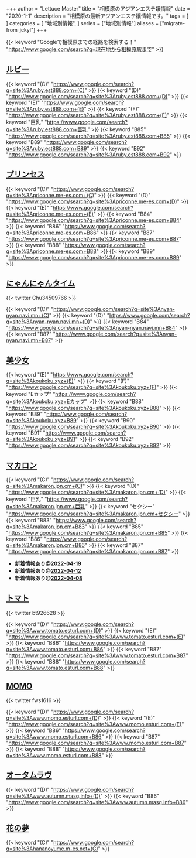 +++
author = "Lettuce Master"
title = "相模原のアジアンエステ嬢情報"
date = "2020-1-1"
description = "相模原の最新アジアンエステ嬢情報です。"
tags = [
]
categories = [
    "地域別情報",
]
series = ["地域別情報"]
aliases = ["migrate-from-jekyl"]
+++

{{< keyword "Googleで相模原までの経路を検索する！" "https://www.google.com/search?q=現在地から相模原駅まで" >}}

## [ルビー](http://ruby.est888.com/)
{{< keyword "(C)" "https://www.google.com/search?q=site%3Aruby.est888.com+(C)" >}} {{< keyword "(D)" "https://www.google.com/search?q=site%3Aruby.est888.com+(D)" >}} {{< keyword "(E)" "https://www.google.com/search?q=site%3Aruby.est888.com+(E)" >}} {{< keyword "(F)" "https://www.google.com/search?q=site%3Aruby.est888.com+(F)" >}} {{< keyword "巨乳" "https://www.google.com/search?q=site%3Aruby.est888.com+巨乳" >}} {{< keyword "B85" "https://www.google.com/search?q=site%3Aruby.est888.com+B85" >}} {{< keyword "B89" "https://www.google.com/search?q=site%3Aruby.est888.com+B89" >}} {{< keyword "B92" "https://www.google.com/search?q=site%3Aruby.est888.com+B92" >}} 

## [プリンセス](http://priconne.me-es.com/)
{{< keyword "(C)" "https://www.google.com/search?q=site%3Apriconne.me-es.com+(C)" >}} {{< keyword "(D)" "https://www.google.com/search?q=site%3Apriconne.me-es.com+(D)" >}} {{< keyword "(E)" "https://www.google.com/search?q=site%3Apriconne.me-es.com+(E)" >}} {{< keyword "B84" "https://www.google.com/search?q=site%3Apriconne.me-es.com+B84" >}} {{< keyword "B86" "https://www.google.com/search?q=site%3Apriconne.me-es.com+B86" >}} {{< keyword "B87" "https://www.google.com/search?q=site%3Apriconne.me-es.com+B87" >}} {{< keyword "B88" "https://www.google.com/search?q=site%3Apriconne.me-es.com+B88" >}} {{< keyword "B89" "https://www.google.com/search?q=site%3Apriconne.me-es.com+B89" >}} 

## [にゃんにゃんタイム](https://nyan-nyan.navi.mn/)


{{< twitter Chu34509766 >}}

{{< keyword "(C)" "https://www.google.com/search?q=site%3Anyan-nyan.navi.mn+(C)" >}} {{< keyword "(D)" "https://www.google.com/search?q=site%3Anyan-nyan.navi.mn+(D)" >}} {{< keyword "B84" "https://www.google.com/search?q=site%3Anyan-nyan.navi.mn+B84" >}} {{< keyword "B87" "https://www.google.com/search?q=site%3Anyan-nyan.navi.mn+B87" >}} 

## [美少女](http://koukoku.xyz/shaonv/)
{{< keyword "(E)" "https://www.google.com/search?q=site%3Akoukoku.xyz+(E)" >}} {{< keyword "(F)" "https://www.google.com/search?q=site%3Akoukoku.xyz+(F)" >}} {{< keyword "Eカップ" "https://www.google.com/search?q=site%3Akoukoku.xyz+Eカップ" >}} {{< keyword "B88" "https://www.google.com/search?q=site%3Akoukoku.xyz+B88" >}} {{< keyword "B89" "https://www.google.com/search?q=site%3Akoukoku.xyz+B89" >}} {{< keyword "B90" "https://www.google.com/search?q=site%3Akoukoku.xyz+B90" >}} {{< keyword "B91" "https://www.google.com/search?q=site%3Akoukoku.xyz+B91" >}} {{< keyword "B92" "https://www.google.com/search?q=site%3Akoukoku.xyz+B92" >}} 

## [マカロン](https://makaron.jpn.cm/)
{{< keyword "(C)" "https://www.google.com/search?q=site%3Amakaron.jpn.cm+(C)" >}} {{< keyword "(D)" "https://www.google.com/search?q=site%3Amakaron.jpn.cm+(D)" >}} {{< keyword "巨乳" "https://www.google.com/search?q=site%3Amakaron.jpn.cm+巨乳" >}} {{< keyword "セクシー" "https://www.google.com/search?q=site%3Amakaron.jpn.cm+セクシー" >}} {{< keyword "B83" "https://www.google.com/search?q=site%3Amakaron.jpn.cm+B83" >}} {{< keyword "B85" "https://www.google.com/search?q=site%3Amakaron.jpn.cm+B85" >}} {{< keyword "B86" "https://www.google.com/search?q=site%3Amakaron.jpn.cm+B86" >}} {{< keyword "B87" "https://www.google.com/search?q=site%3Amakaron.jpn.cm+B87" >}} 

- **新着情報あり@[2022-04-19](/post/2022-04-19)**
- **新着情報あり@[2022-04-12](/post/2022-04-12)**
- **新着情報あり@[2022-04-08](/post/2022-04-08)**
## [トマト](http://www.tomato.esturl.com/)


{{< twitter bt926628 >}}

{{< keyword "(D)" "https://www.google.com/search?q=site%3Awww.tomato.esturl.com+(D)" >}} {{< keyword "(E)" "https://www.google.com/search?q=site%3Awww.tomato.esturl.com+(E)" >}} {{< keyword "B86" "https://www.google.com/search?q=site%3Awww.tomato.esturl.com+B86" >}} {{< keyword "B87" "https://www.google.com/search?q=site%3Awww.tomato.esturl.com+B87" >}} {{< keyword "B88" "https://www.google.com/search?q=site%3Awww.tomato.esturl.com+B88" >}} 

## [MOMO](http://www.momo.esturl.com/)


{{< twitter fws1616 >}}

{{< keyword "(D)" "https://www.google.com/search?q=site%3Awww.momo.esturl.com+(D)" >}} {{< keyword "(E)" "https://www.google.com/search?q=site%3Awww.momo.esturl.com+(E)" >}} {{< keyword "B86" "https://www.google.com/search?q=site%3Awww.momo.esturl.com+B86" >}} {{< keyword "B87" "https://www.google.com/search?q=site%3Awww.momo.esturl.com+B87" >}} {{< keyword "B88" "https://www.google.com/search?q=site%3Awww.momo.esturl.com+B88" >}} 

## [オータムラヴ](http://www.autumn.masg.info/)
{{< keyword "(D)" "https://www.google.com/search?q=site%3Awww.autumn.masg.info+(D)" >}} {{< keyword "B86" "https://www.google.com/search?q=site%3Awww.autumn.masg.info+B86" >}} 

## [花の夢](http://hananoyume.m-es.net/)
{{< keyword "(C)" "https://www.google.com/search?q=site%3Ahananoyume.m-es.net+(C)" >}} 

